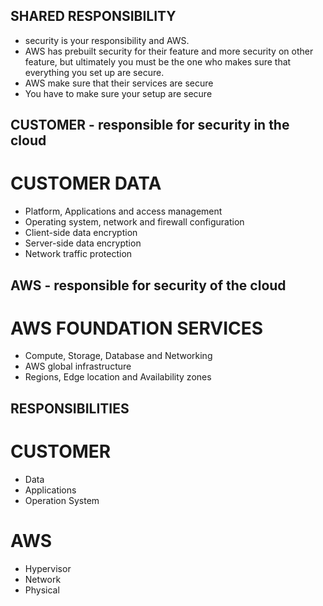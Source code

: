 ## SHARED RESPONSIBILITY
- security is your responsibility and AWS.
- AWS has prebuilt security for their feature and more security
on other feature, but ultimately you must be the one who makes sure
that everything you set up are secure.
- AWS make sure that their services are secure
- You have to make sure your setup are secure

## CUSTOMER - responsible for security in the cloud
# CUSTOMER DATA
- Platform, Applications and access management
- Operating system, network and firewall configuration
- Client-side data encryption
- Server-side data encryption
- Network traffic protection

## AWS - responsible for security of the cloud
# AWS FOUNDATION SERVICES
- Compute, Storage, Database and Networking
- AWS global infrastructure
- Regions, Edge location and Availability zones

## RESPONSIBILITIES
# CUSTOMER
- Data
- Applications
- Operation System
# AWS
- Hypervisor
- Network
- Physical
